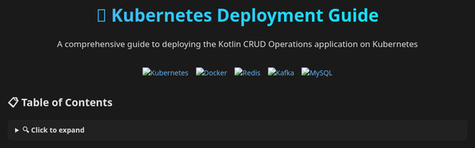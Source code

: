 <style>
  :root {
    --bg-dark: #1a1a1a;
    --bg-darker: #121212;
    --text-light: #e0e0e0;
    --text-lighter: #ffffff;
    --accent-blue: #64b5f6;
    --accent-green: #81c784;
    --accent-orange: #ffb74d;
    --accent-red: #e57373;
    --accent-purple: #ba68c8;
    --border-radius: 8px;
  }
  
  body {
    background-color: var(--bg-dark);
    color: var(--text-light);
    font-family: 'Segoe UI', Tahoma, Geneva, Verdana, sans-serif;
    line-height: 1.6;
    max-width: 1200px;
    margin: 0 auto;
    padding: 20px;
  }
  
  .highlight {
    background-color: rgba(255, 255, 255, 0.05);
    border-radius: var(--border-radius);
    padding: 20px;
    margin: 20px 0;
    border-left: 4px solid;
    box-shadow: 0 4px 6px rgba(0, 0, 0, 0.1);
  }
  
  code, pre {
    background-color: rgba(0, 0, 0, 0.3);
    color: #f8f8f2;
    border-radius: 4px;
    padding: 2px 6px;
    font-family: 'Fira Code', 'Courier New', monospace;
  }
  
  pre {
    padding: 15px;
    overflow-x: auto;
  }
  
  a {
    color: var(--accent-blue);
    text-decoration: none;
  }
  
  a:hover {
    text-decoration: underline;
  }
  
  h1, h2, h3, h4, h5, h6 {
    margin-top: 1.5em;
    margin-bottom: 0.8em;
  }
  
  details {
    margin: 15px 0;
    background-color: rgba(255, 255, 255, 0.03);
    border-radius: var(--border-radius);
    padding: 10px 15px;
  }
  
  summary {
    cursor: pointer;
    font-weight: bold;
  }
  
  table {
    width: 100%;
    border-collapse: collapse;
    margin: 20px 0;
    background-color: rgba(255, 255, 255, 0.03);
    border-radius: var(--border-radius);
    overflow: hidden;
  }
  
  th, td {
    padding: 12px 15px;
    text-align: left;
    border-bottom: 1px solid rgba(255, 255, 255, 0.1);
  }
  
  th {
    background-color: rgba(0, 0, 0, 0.2);
    font-weight: 600;
  }
  
  tr:hover {
    background-color: rgba(255, 255, 255, 0.05);
  }
</style>

<div align="center">
  <h1 style="font-size: 2.5em; margin-bottom: 0.5em; background: linear-gradient(90deg, #4facfe 0%, #00f2fe 100%); -webkit-background-clip: text; -webkit-text-fill-color: transparent;">🚀 Kubernetes Deployment Guide</h1>
  
  <p style="font-size: 1.2em; color: var(--text-light); max-width: 800px; margin: 0 auto 2em;">
    A comprehensive guide to deploying the Kotlin CRUD Operations application on Kubernetes
  </p>
  
  <div style="display: flex; justify-content: center; gap: 15px; flex-wrap: wrap; margin-bottom: 2em;">
    <a href="https://kubernetes.io/" target="_blank">
      <img src="https://img.shields.io/badge/kubernetes-326CE5?style=for-the-badge&logo=kubernetes&logoColor=white" alt="Kubernetes">
    </a>
    <a href="https://www.docker.com/" target="_blank">
      <img src="https://img.shields.io/badge/Docker-2496ED?style=for-the-badge&logo=docker&logoColor=white" alt="Docker">
    </a>
    <a href="https://redis.io/" target="_blank">
      <img src="https://img.shields.io/badge/Redis-DC382D?style=for-the-badge&logo=redis&logoColor=white" alt="Redis">
    </a>
    <a href="https://kafka.apache.org/" target="_blank">
      <img src="https://img.shields.io/badge/Apache_Kafka-231F20?style=for-the-badge&logo=apache-kafka&logoColor=white" alt="Kafka">
    </a>
    <a href="https://www.mysql.com/" target="_blank">
      <img src="https://img.shields.io/badge/MySQL-005C84?style=for-the-badge&logo=mysql&logoColor=white" alt="MySQL">
    </a>
  </div>
</div>

## 📋 Table of Contents

<details>
<summary>🔍 Click to expand</summary>

- [🏗️ <span style="background: linear-gradient(90deg, #8e2de2 0%, #4a00e0 100%); -webkit-background-clip: text; -webkit-text-fill-color: transparent;">Architecture Overview</span>](#️-architecture-overview)
- [🎨 Components](#-components)
  - [📱 <span style="color: #4dabf7;">Application</span>](#-application)
  - [🗃️ <span style="color: #51cf66;">MySQL Database</span>](#️-mysql)
  - [📡 <span style="color: #ff9900;">Kafka</span>](#-kafka)
  - [🔴 <span style="color: #ff3737;">Redis</span>](#-redis)
- [🚀 <span style="background: linear-gradient(90deg, #6a11cb 0%, #2575fc 100%); -webkit-background-clip: text; -webkit-text-fill-color: transparent;">Deployment</span>](#-deployment)
- [📈 <span style="background: linear-gradient(90deg, #f46b45 0%, #eea849 100%); -webkit-background-clip: text; -webkit-text-fill-color: transparent;">Scaling</span>](#-scaling)
- [📊 <span style="background: linear-gradient(90deg, #11998e 0%, #38ef7d 100%); -webkit-background-clip: text; -webkit-text-fill-color: transparent;">Monitoring</span>](#-monitoring)
- [🔧 <span style="background: linear-gradient(90deg, #ff416c 0%, #ff4b2b 100%); -webkit-background-clip: text; -webkit-text-fill-color: transparent;">Troubleshooting</span>](#-troubleshooting)

## Architecture Overview

<div style="background: rgba(0, 0, 0, 0.3); padding: 20px; border-radius: 8px; margin: 20px 0;">

    A[👤 Client] -->|🌐 HTTP/HTTPS| B[📱 Kotlin CRUD App]
    B -->|💾 Read/Write| C[(🗃️ MySQL)]
    B -->|📨 Publish/Subscribe| D[📡 Kafka]
    B -->|⚡ Cache| E[(🔴 Redis)]
    D -->|📥 Consume| B
    
</div>

## Components

### 📱 <span style="color: #64b5f6;">Application</span>

<div class="highlight" style="border-left-color: #64b5f6;">

**File**: `k8s/deployment.yaml`

**Purpose**:
- 🚀 Deploys the Kotlin CRUD application
- ⚙️ Configures environment variables for all dependencies
- 🛡️ Sets up health checks and resource limits

**Key Features**:
- **Replicas**: 1 (configurable)
- **Port**: 8080
- **Health Checks**:
  - ✅ Liveness probe at `/actuator/health`
  - ✅ Readiness probe at `/actuator/health`
- **Environment Variables**:
  - 🌐 Database connection details
  - 📡 Kafka bootstrap servers
  - 🔴 Redis host and port

### 🗃️ <span style="color: #81c784;">MySQL Database</span>

<div class="highlight" style="border-left-color: #81c784;">

**File**: `k8s/mysql.yaml`

**Purpose**:
- 💾 Persistent relational database for application data
- 🔐 Secure credential management using Kubernetes Secrets

**Key Features**:
- **Image**: `mysql:8.0`
- **Storage**: 1Gi Persistent Volume
- **Security**:
  - 🔑 Root credentials stored in Kubernetes Secrets
  - 🔗 In-cluster service name: `mysql`

### 📡 <span style="color: #ffb74d;">Apache Kafka</span>

<div class="highlight" style="border-left-color: #ffb74d;">

**File**: `k8s/kafka.yaml`

**Purpose**:
- 📨 Message broker for event-driven architecture
- 🔄 Used for asynchronous communication between services

**Key Features**:
- **ZooKeeper**: Single node for coordination
- **Kafka Brokers**: 1 replica
- **Persistence**: 1Gi per broker
- **Service**: Exposed as `kafka-service:9092`

### 🔴 <span style="color: #e57373;">Redis Cache</span>

<div class="highlight" style="border-left-color: #e57373;">

**File**: `k8s/redis.yaml`

**Purpose**:
- ⚡ In-memory data store for caching
- 🚀 Improves application performance by reducing database load

**Key Features**:
- **Image**: `redis:7.2`
- **Persistence**: 1Gi Persistent Volume
- **High Availability**: Single node setup (can be scaled)
- **Health Checks**: Built-in liveness and readiness probes

## Deployment

### Prerequisites
- Kubernetes cluster (Minikube, EKS, GKE, or AKS)
- `kubectl` configured to communicate with your cluster

### Steps

1. **Build and Push Docker Image**
   ```bash
   docker build -t your-username/kotlin-crud:latest .
   docker push your-username/kotlin-crud:latest
   ```

2. **Deploy Dependencies**
   ```bash
   # Deploy MySQL
   kubectl apply -f k8s/mysql.yaml
   
   # Deploy Kafka
   kubectl apply -f k8s/kafka.yaml
   
   # Deploy Redis
   kubectl apply -f k8s/redis.yaml
   
   # Wait for all pods to be ready
   kubectl get pods --watch
   ```

3. **Deploy Application**
   ```bash
   kubectl apply -f k8s/deployment.yaml
   ```

4. **Verify Deployment**
   ```bash
   # Check all resources
   kubectl get all
   
   # View application logs
   kubectl logs -l app=kotlin-crud
   ```

## Scaling

### Scale Application
```bash
# Scale to 3 replicas
kubectl scale deployment/kotlin-crud --replicas=3
```

### Scale Kafka
Edit `k8s/kafka.yaml` to increase the number of Kafka brokers and apply changes.

## Monitoring

### Built-in Monitoring
- Application metrics available at `/actuator/metrics`
- Health check at `/actuator/health`

### Kubernetes Dashboard
```bash
kubectl apply -f https://raw.githubusercontent.com/kubernetes/dashboard/v2.7.0/aio/deploy/recommended.yaml
kubectl proxy
```
Access at: http://localhost:8001/api/v1/namespaces/kubernetes-dashboard/services/https:kubernetes-dashboard:/proxy/

## Troubleshooting

### Common Issues

1. **Pods not starting**
   ```bash
   # Check pod status
   kubectl describe pod <pod-name>
   
   # Check logs
   kubectl logs <pod-name>
   ```

2. **Database connection issues**
   ```bash
   # Check MySQL logs
   kubectl logs -l app=mysql
   
   # Check service endpoints
   kubectl get endpoints
   ```

3. **Kafka not reachable**
   ```bash
   # Check Kafka logs
   kubectl logs -l app=kafka
   
   # Check Kafka topics
   kubectl exec -it <kafka-pod> -- kafka-topics --list --bootstrap-server localhost:9092
   ```

## Cleanup

To delete all resources:
```bash
kubectl delete -f k8s/
```

---

## Project Information

**GitHub Repository**: [Kotlin-CRUD-Operations](https://github.com/A-U-7/Kotlin-CRUD-Operations)

**Maintained by**: [Amit Upadhyay](https://github.com/A-U-7)

---

<div align="center">
  <p>Thank you for using this project! If you find it useful, please consider giving it a ⭐️ on GitHub.</p>
  <p>For any issues or feature requests, please open an issue on the GitHub repository.</p>
</div>
